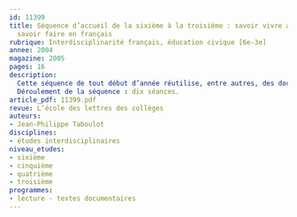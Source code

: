 ```yaml
---
id: 11399
title: Séquence d’accueil de la sixième à la troisième : savoir vivre au collège,
  savoir faire en français
rubrique: Interdisciplinarité français, éducation civique [6e-3e]
annee: 2004
magazine: 2005
pages: 16
description: 
  Cette séquence de tout début d’année réutilise, entre autres, des documents de travail sur le règlement intérieur conçus par un principal adjoint et un CPÉ afin de permettre aux élèves de mieux s’approprier les règles de fonctionnement de leur établissement. La première partie de la séquence ne relève pas spécifiquement du professeur de français et revêt une dimension transversale importante : la formation de l’élève-citoyen. L’article propose deux étapes, que son intitulé indique déjà. De par ses contenus et objectifs, cette séquence peut tout à fait être assurée par le professeur principal de la classe, quelle qu’en soit la discipline. Il a néanmoins semblé  intéressant de la proposer dans une revue de didactique des lettres car, tout en dépassant les cadres strictement disciplinaires, elle peut déjà permettre des articulations avec des compétences qui sont bel et bien à travailler en classe de français (écriture, oral, vigilance portée à la syntaxe et l’orthographe, et surtout lecture), ainsi qu’avec certaines notifications générales présentes dans les programmes (formation du citoyen par exemple). Cette séquence, approfondie, peut également être menée jusqu’en troisième. Pour la seconde partie, prenant appui sur le manuel en usage dans la classe, on se limite à quelques suggestions que chacun adaptera.
  Déroulement de la séquence : dix séances.
article_pdf: 11399.pdf
revue: L’école des lettres des collèges
auteurs:
- Jean-Philippe Taboulot
disciplines:
- études interdisciplinaires
niveau_etudes:
- sixième
- cinquième
- quatrième
- troisième
programmes:
- lecture - textes documentaires
---
```

